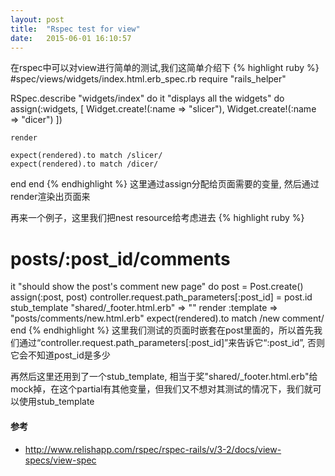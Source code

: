 ```yaml
---
layout: post
title:  "Rspec test for view"
date:   2015-06-01 16:10:57
---
```


在rspec中可以对view进行简单的测试,我们这简单介绍下
{% highlight ruby %}
#spec/views/widgets/index.html.erb_spec.rb
require "rails_helper"

RSpec.describe "widgets/index" do
  it "displays all the widgets" do
    assign(:widgets, [
      Widget.create!(:name => "slicer"),
      Widget.create!(:name => "dicer")
    ])

    render

    expect(rendered).to match /slicer/
    expect(rendered).to match /dicer/
  end
end
{% endhighlight %}
这里通过assign分配给页面需要的变量, 然后通过render渲染出页面来

再来一个例子，这里我们把nest resource给考虑进去
{% highlight ruby %}
# posts/:post_id/comments
it "should show the post's comment new page" do
  post = Post.create()
  assign(:post, post)
  controller.request.path_parameters[:post_id] = post.id
  stub_template "shared/_footer.html.erb" => ""
  render :template => "posts/comments/new.html.erb"
  expect(rendered).to match /new comment/ 
end
{% endhighlight %}
这里我们测试的页面时嵌套在post里面的，所以首先我们通过“controller.request.path_parameters[:post_id]”来告诉它“:post_id”, 否则它会不知道post_id是多少

再然后这里还用到了一个stub_template, 相当于奖"shared/_footer.html.erb"给mock掉，在这个partial有其他变量，但我们又不想对其测试的情况下，我们就可以使用stub_template



#### 参考
* http://www.relishapp.com/rspec/rspec-rails/v/3-2/docs/view-specs/view-spec
